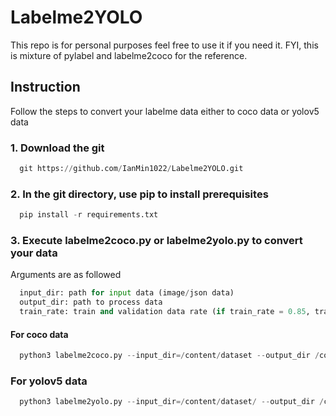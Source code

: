 # Labelme2YOLO
This repo is for personal purposes feel free to use it if you need it. FYI, this is mixture of pylabel and labelme2coco for the reference.

## Instruction 
Follow the steps to convert your labelme data either to coco data or yolov5 data

### 1. Download the git
``` python
  git https://github.com/IanMin1022/Labelme2YOLO.git
```

### 2. In the git directory, use pip to install prerequisites
``` python
  pip install -r requirements.txt
```

### 3. Execute labelme2coco.py or labelme2yolo.py to convert your data
Arguments are as followed
``` python
  input_dir: path for input data (image/json data)
  output_dir: path to process data
  train_rate: train and validation data rate (if train_rate = 0.85, train data is 85%)
```
#### For coco data
``` python
  python3 labelme2coco.py --input_dir=/content/dataset --output_dir /content/dataset
```

### For yolov5 data
``` python
  python3 labelme2yolo.py --input_dir=/content/dataset/ --output_dir /content/dataset
```
